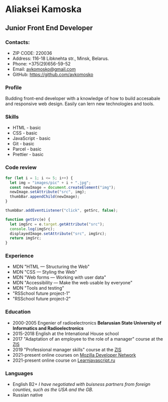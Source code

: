 # Aliaksei Kamoska

## Junior Front End Developer

### Contacts:

* ZIP CODE: 220036
* Address: 116\-18 Libknehta str., Minsk, Belarus.
* Phone: +375(29)656\-59\-52
* Email: avkomosko@gmail.com
* GitHub: https://github.com/avkomosko

### Profile

Budding front\-end developer with a knowledge of how to build accesabale and responsive web design. Easily can lern new technologies and tools. 

### Skills

* HTML \- basic
* CSS \- basic
* JavaScript \- basic
* Git \- basic
* Parcel \- basic
* Prettier \- basic

### Code review

```javascript
for (let i = 1; i <= 5; i++) {
  let img = "images/pic" + i + ".jpg";
  const newImage = document.createElement("img");
  newImage.setAttribute("src", img);
  thumbBar.appendChild(newImage);
}

thumbBar.addEventListener("click", getSrc, false);

function getSrc(e) {
  let imgSrc = e.target.getAttribute("src");
  console.log(imgSrc);
  displayedImage.setAttribute("src", imgSrc);
  return imgSrc;
}
```

### Experience

* MDN "HTML — Structuring the Web"
* MDN "CSS — Styling the Web"
* MDN "Web forms — Working with user data"
* MDN "Accessibility — Make the web usable by everyone"
* MDN "Tools and testing"
* "RSSchool future project\-1"
* "RSSchool future project\-2"

### Education

* 2000\-2005 Engenier of radioelectronics **Belarusian State University of Informatics and Radioelectronics**
* 2015\-2018 English at the Intenational House school
* 2017 "Adaptation of an employee to the role of a manager" course at the  [ZIS](https://www.zis.by/)
* 2019 "Professional manager skills" course at the [ZIS](https://www.zis.by/)
* 2021\-present online courses on [Mozilla Developer Network](https://developer.mozilla.org/en*US/)
* 2021\-present online course on [Learnjavascript.ru](https://learn.javascript.ru/)

### Languages
* English B2+ 
*I have negotiated with buisness partners from foreign counties, such as the USA and the GB.*
* Russian native